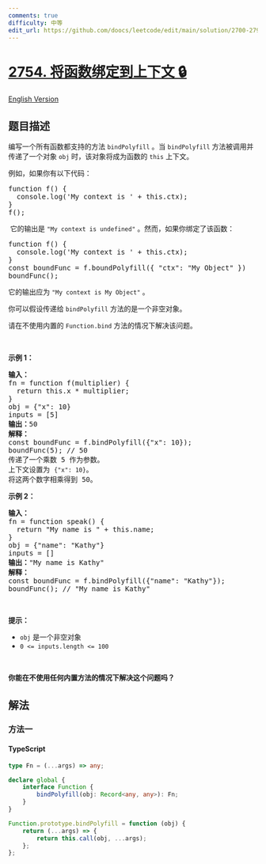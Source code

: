 ```yaml
---
comments: true
difficulty: 中等
edit_url: https://github.com/doocs/leetcode/edit/main/solution/2700-2799/2754.Bind%20Function%20to%20Context/README.md
---
```


<!-- problem:start -->

# [2754. 将函数绑定到上下文 🔒](https://leetcode.cn/problems/bind-function-to-context)

[English Version](/solution/2700-2799/2754.Bind%20Function%20to%20Context/README_EN.md)

## 题目描述

<!-- description:start -->

<p>编写一个所有函数都支持的方法&nbsp;<code>bindPolyfill</code> 。当 <code>bindPolyfill</code> 方法被调用并传递了一个对象 <code>obj</code> 时，该对象将成为函数的 <code>this</code> 上下文。</p>

<p>例如，如果你有以下代码：</p>

<pre>
function f() {
  console.log('My context is ' + this.ctx);
}
f();
</pre>

<p>&nbsp;它的输出是 <code>"My context is undefined"</code> 。然而，如果你绑定了该函数：</p>

<pre>
function f() {
  console.log('My context is ' + this.ctx);
}
const boundFunc = f.boundPolyfill({ "ctx": "My Object" })
boundFunc();
</pre>

<p>它的输出应为 <code>"My context is My Object"</code> 。</p>

<p>你可以假设传递给 <code>bindPolyfill</code> 方法的是一个非空对象。</p>

<p>请在不使用内置的 <code>Function.bind</code> 方法的情况下解决该问题。</p>

<p>&nbsp;</p>

<p><b>示例 1：</b></p>

<pre>
<b>输入：</b>
fn = function f(multiplier) { 
&nbsp; return this.x * multiplier; 
}
obj = {"x": 10}
inputs = [5]
<b>输出：</b>50
<strong>解释：</strong>
const boundFunc = f.bindPolyfill({"x": 10});
boundFunc(5); // 50
传递了一个乘数 5 作为参数。 
上下文设置为 <code>{"x": 10}</code>。 
将这两个数字相乘得到 50。</pre>

<p><strong class="example">示例 2：</strong></p>

<pre>
<b>输入：</b>
fn = function speak() { 
&nbsp; return "My name is " + this.name; 
}
obj = {"name": "Kathy"}
inputs = []
<b>输出：</b>"My name is Kathy"
<strong>解释：</strong>
const boundFunc = f.bindPolyfill({"name": "Kathy"});
boundFunc(); // "My name is Kathy"
</pre>

<p>&nbsp;</p>

<p><strong>提示：</strong></p>

<ul>
	<li><code>obj</code> 是一个非空对象</li>
	<li><code>0 &lt;= inputs.length &lt;= 100</code></li>
</ul>

<p>&nbsp;</p>
<b>你能在不使用任何内置方法的情况下解决这个问题吗？</b>

<!-- description:end -->

## 解法

<!-- solution:start -->

### 方法一

<!-- tabs:start -->

#### TypeScript

```ts
type Fn = (...args) => any;

declare global {
    interface Function {
        bindPolyfill(obj: Record<any, any>): Fn;
    }
}

Function.prototype.bindPolyfill = function (obj) {
    return (...args) => {
        return this.call(obj, ...args);
    };
};
```

<!-- tabs:end -->

<!-- solution:end -->

<!-- problem:end -->
